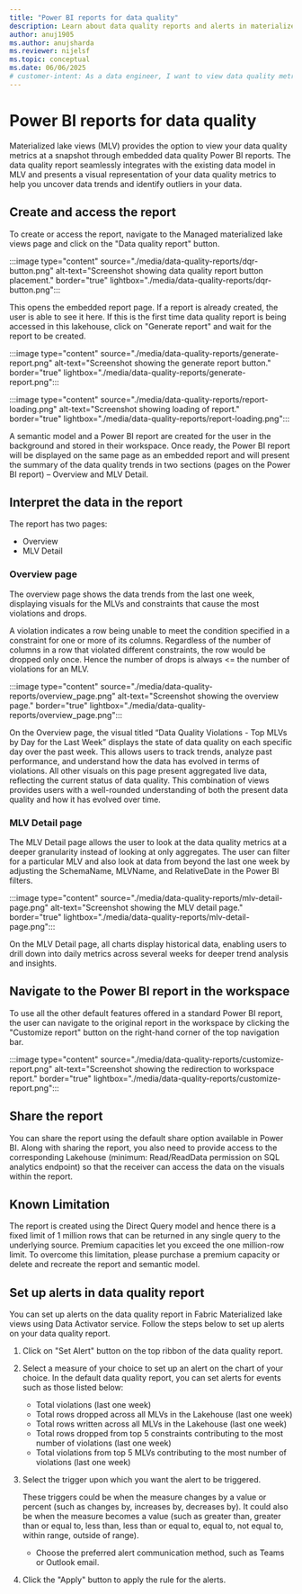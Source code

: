 ```yaml
---
title: "Power BI reports for data quality"
description: Learn about data quality reports and alerts in materialized lake views within lakehouse in Microsoft Fabric
author: anuj1905 
ms.author: anujsharda
ms.reviewer: nijelsf
ms.topic: conceptual
ms.date: 06/06/2025
# customer-intent: As a data engineer, I want to view data quality metrics in Power BI reports and set up alerts on them so that I can monitor data quality trends and receive notifications for significant changes.
---
```

 
# Power BI reports for data quality

Materialized lake views (MLV) provides the option to view your data quality metrics at a snapshot through embedded data quality Power BI reports. The data quality report seamlessly integrates with the existing data model in MLV and presents a visual representation of your data quality metrics to help you uncover data trends and identify outliers in your data.


## Create and access the report 

To create or access the report, navigate to the Managed materialized lake views page and click on the "Data quality report" button.

:::image type="content" source="./media/data-quality-reports/dqr-button.png" alt-text="Screenshot showing data quality report button placement." border="true" lightbox="./media/data-quality-reports/dqr-button.png":::

This opens the embedded report page. If a report is already created, the user is able to see it here. If this is the first time data quality report is being accessed in this lakehouse, click on "Generate report" and wait for the report to be created.

:::image type="content" source="./media/data-quality-reports/generate-report.png" alt-text="Screenshot showing the generate report button." border="true" lightbox="./media/data-quality-reports/generate-report.png":::

:::image type="content" source="./media/data-quality-reports/report-loading.png" alt-text="Screenshot showing loading of report." border="true" lightbox="./media/data-quality-reports/report-loading.png":::

A semantic model and a Power BI report are created for the user in the background and stored in their workspace.
Once ready, the Power BI report will be displayed on the same page as an embedded report and will present the summary of the data quality trends in two sections (pages on the Power BI report) – Overview and MLV Detail. 

 
## Interpret the data in the report

The report has two pages:
- Overview
- MLV Detail

### Overview page
The overview page shows the data trends from the last one week, displaying visuals for the MLVs and constraints that cause the most violations and drops.

A violation indicates a row being unable to meet the condition specified in a constraint for one or more of its columns.
Regardless of the number of columns in a row that violated different constraints, the row would be dropped only once.
Hence the number of drops is always <= the number of violations for an MLV.

:::image type="content" source="./media/data-quality-reports/overview_page.png" alt-text="Screenshot showing the overview page." border="true" lightbox="./media/data-quality-reports/overview_page.png":::

On the Overview page, the visual titled “Data Quality Violations - Top MLVs by Day for the Last Week” displays the state of data quality on each specific day over the past week.
This allows users to track trends, analyze past performance, and understand how the data has evolved in terms of violations. All other visuals on this page present aggregated live data, reflecting the current status of data quality.
This combination of views provides users with a well-rounded understanding of both the present data quality and how it has evolved over time.

### MLV Detail page
The MLV Detail page allows the user to look at the data quality metrics at a deeper granularity instead of looking at only aggregates.
The user can filter for a particular MLV and also look at data from beyond the last one week by adjusting the SchemaName, MLVName, and RelativeDate in the Power BI filters.

:::image type="content" source="./media/data-quality-reports/mlv-detail-page.png" alt-text="Screenshot showing the MLV detail page." border="true" lightbox="./media/data-quality-reports/mlv-detail-page.png":::

On the MLV Detail page, all charts display historical data, enabling users to drill down into daily metrics across several weeks for deeper trend analysis and insights.

 
## Navigate to the Power BI report in the workspace 

To use all the other default features offered in a standard Power BI report, the user can navigate to the original report in the workspace by clicking the "Customize report" button on the right-hand corner of the top navigation bar.

:::image type="content" source="./media/data-quality-reports/customize-report.png" alt-text="Screenshot showing the redirection to workspace report." border="true" lightbox="./media/data-quality-reports/customize-report.png":::


## Share the report

You can share the report using the default share option available in Power BI. Along with sharing the report, you also need to provide access to the corresponding Lakehouse (minimum: Read/ReadData permission on SQL analytics endpoint) so that the receiver can access the data on the visuals within the report.


## Known Limitation

The report is created using the Direct Query model and hence there is a fixed limit of 1 million rows that can be returned in any single query to the underlying source. Premium capacities let you exceed the one million-row limit. To overcome this limitation, please purchase a premium capacity or delete and recreate the report and semantic model.


## Set up alerts in data quality report 

You can set up alerts on the data quality report in Fabric Materialized lake views using Data Activator service. Follow the steps below to set up alerts on your data quality report.  

1. Click on "Set Alert" button on the top ribbon of the data quality report. 

1. Select a measure of your choice to set up an alert on the chart of your choice.
   In the default data quality report, you can set alerts for events such as those listed below:
   * Total violations (last one week)
   * Total rows dropped across all MLVs in the Lakehouse (last one week)
   * Total rows written across all MLVs in the Lakehouse (last one week)
   * Total rows dropped from top 5 constraints contributing to the most number of violations (last one week)
   * Total violations from top 5 MLVs contributing to the most number of violations (last one week) 

1. Select the trigger upon which you want the alert to be triggered. 

   These triggers could be when the measure changes by a value or percent (such as changes by, increases by, decreases by). It could also be when the measure becomes a value (such as greater than, greater than or equal to, less than, less than or equal to, equal to, not equal to, within range, outside of range).
   * Choose the preferred alert communication method, such as Teams or Outlook email. 

1. Click the "Apply" button to apply the rule for the alerts. 
